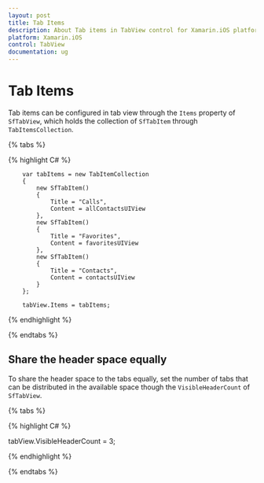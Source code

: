 ```yaml
---
layout: post
title: Tab Items
description: About Tab items in TabView control for Xamarin.iOS platform
platform: Xamarin.iOS
control: TabView
documentation: ug
---
```


# Tab Items

Tab items can be configured in tab view through the `Items` property of `SfTabView`, which holds the collection of `SfTabItem` through `TabItemsCollection`.


{% tabs %}

{% highlight C# %}

        var tabItems = new TabItemCollection
        {
            new SfTabItem()
            {
                Title = "Calls",
                Content = allContactsUIView
            },
            new SfTabItem()
            {
                Title = "Favorites",
                Content = favoritesUIView
            },
            new SfTabItem()
            {
                Title = "Contacts",
                Content = contactsUIView
            }
        };

        tabView.Items = tabItems;
            

{% endhighlight %}

{% endtabs %}

## Share the header space equally

To share the header space to the tabs equally, set the number of tabs that can be distributed in the available space though the `VisibleHeaderCount` of `SfTabView`.

{% tabs %}

{% highlight C# %}

tabView.VisibleHeaderCount = 3;

{% endhighlight %}

{% endtabs %}


